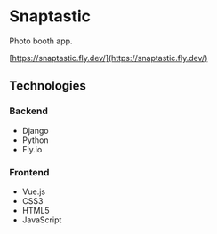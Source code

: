 # Snaptastic
Photo booth app.

[https://snaptastic.fly.dev/](https://snaptastic.fly.dev/)

## Technologies

### Backend
- Django
- Python
- Fly.io

### Frontend
- Vue.js
- CSS3
- HTML5
- JavaScript